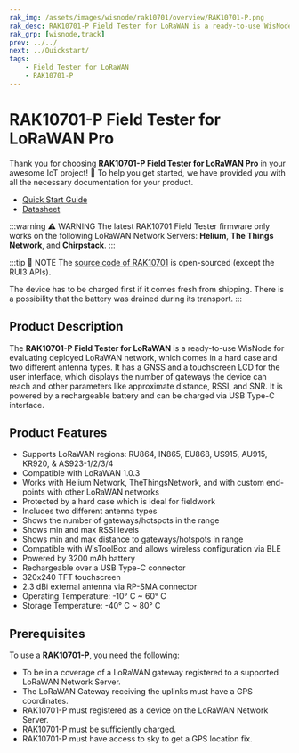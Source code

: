 ```yaml
---
rak_img: /assets/images/wisnode/rak10701/overview/RAK10701-P.png
rak_desc: RAK10701-P Field Tester for LoRaWAN is a ready-to-use WisNode for evaluating deployed LoRaWAN network. It has a GNSS, a touchscreen LCD for the user interface, and is powered by a rechargeable battery.
rak_grp: [wisnode,track]
prev: ../../
next: ../Quickstart/
tags:
    - Field Tester for LoRaWAN
    - RAK10701-P
---
```


# RAK10701-P Field Tester for LoRaWAN Pro

Thank you for choosing **RAK10701-P Field Tester for LoRaWAN Pro** in your awesome IoT project! 🎉 To help you get started, we have provided you with all the necessary documentation for your product.

* [Quick Start Guide](../Quickstart/)
* [Datasheet](../Datasheet/)

:::warning ⚠️ WARNING
The latest RAK10701 Field Tester firmware only works on the following LoRaWAN Network Servers: **Helium**, **The Things Network**, and **Chirpstack**.
:::

:::tip 📝 NOTE
The [source code of RAK10701](https://github.com/RAKWireless/RAK10701-Field-Tester) is open-sourced (except the RUI3 APIs).

The device has to be charged first if it comes fresh from shipping. There is a possibility that the battery was drained during its transport.
:::

## Product Description

The **RAK10701-P Field Tester for LoRaWAN** is a ready-to-use WisNode for evaluating deployed LoRaWAN network, which comes in a hard case and two different antenna types. It has a GNSS and a touchscreen LCD for the user interface, which displays the number of gateways the device can reach and other parameters like approximate distance, RSSI, and SNR. It is powered by a rechargeable battery and can be charged via USB Type-C interface.

## Product Features

- Supports LoRaWAN regions: RU864, IN865, EU868, US915, AU915, KR920, & AS923-1/2/3/4
- Compatible with LoRaWAN 1.0.3
- Works with Helium Network, TheThingsNetwork, and with custom end-points with other LoRaWAN networks
- Protected by a hard case which is ideal for fieldwork
- Includes two different antenna types
- Shows the number of gateways/hotspots in the range
- Shows min and max RSSI levels
- Shows min and max distance to gateways/hotspots in range
- Compatible with WisToolBox and allows wireless configuration via BLE
- Powered by 3200&nbsp;mAh battery
- Rechargeable over a USB Type-C connector
- 320x240 TFT touchscreen
- 2.3&nbsp;dBi external antenna via RP-SMA connector
- Operating Temperature: -10°&nbsp;C ~ 60°&nbsp;C
- Storage Temperature: -40°&nbsp;C ~ 80°&nbsp;C

## Prerequisites

To use a **RAK10701-P**, you need the following:

- To be in a coverage of a LoRaWAN gateway registered to a supported LoRaWAN Network Server. 
- The LoRaWAN Gateway receiving the uplinks must have a GPS coordinates.
- RAK10701-P must registered as a device on the LoRaWAN Network Server.
- RAK10701-P must be sufficiently charged.
- RAK10701-P must have access to sky to get a GPS location fix.